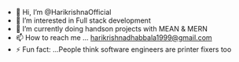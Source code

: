 - 👋 Hi, I’m @HarikrishnaOfficial
- 👀 I’m interested in Full stack development
- 🌱 I’m currently doing handson projects with MEAN & MERN
- 📫 How to reach me ... harikrishnadhabbala1999@gmail.com
- ⚡ Fun fact: ...People think software engineers are printer fixers too

<!---
HarikrishnaOfficial/HarikrishnaOfficial is a ✨ special ✨ repository because its `README.md` (this file) appears on your GitHub profile.
You can click the Preview link to take a look at your changes.
--->
